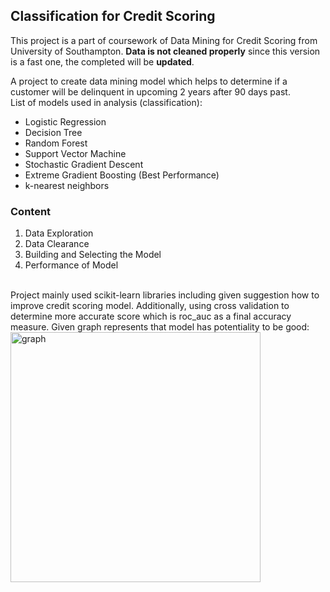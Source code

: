 ## Classification for Credit Scoring

This project is a part of coursework of Data Mining for Credit Scoring from University of Southampton. **Data is not cleaned properly** since this version is a fast one, the completed will be **updated**.

A project to create data mining model which helps to determine if a customer will be delinquent in upcoming 2 years after 90 days past.
<br>
List of models used in analysis (classification):
- Logistic Regression
- Decision Tree
- Random Forest
- Support Vector Machine
- Stochastic Gradient Descent
- Extreme Gradient Boosting (Best Performance)
- k-nearest neighbors

### Content
1. Data Exploration
2. Data Clearance
3. Building and Selecting the Model
4. Performance of Model
<br>
Project mainly used scikit-learn libraries including given suggestion how to improve credit scoring model. 
Additionally, using cross validation to determine more accurate score which is roc_auc as a final accuracy measure.
Given graph represents that model has potentiality to be good:
<img width="400" alt="graph" src="https://user-images.githubusercontent.com/37827791/83312010-e98d2180-a208-11ea-91f9-692199fae2e8.png">

